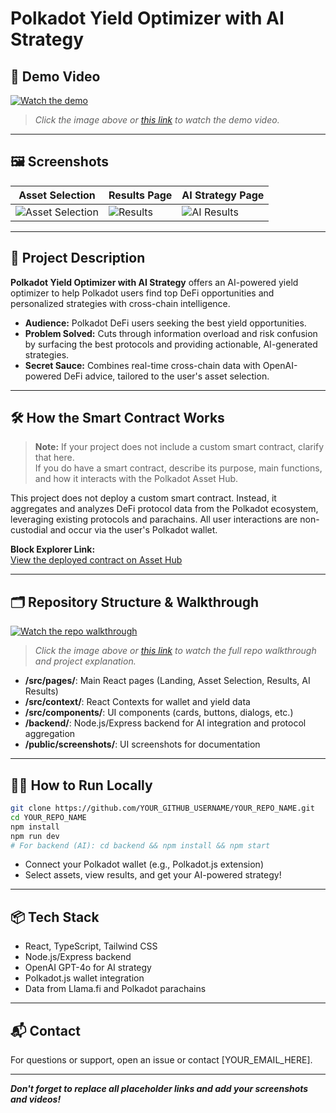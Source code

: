 # Polkadot Yield Optimizer with AI Strategy

## 🚀 Demo Video

[![Watch the demo](screenshots/demo-video-thumbnail.png)](YOUR_DEMO_VIDEO_LINK_HERE)

> _Click the image above or [this link](YOUR_DEMO_VIDEO_LINK_HERE) to watch the demo video._

---

## 🖼️ Screenshots

| Asset Selection                                 | Results Page                        | AI Strategy Page                           |
| ----------------------------------------------- | ----------------------------------- | ------------------------------------------ |
| ![Asset Selection](https://imgur.com/a/JhyxU1B) | ![Results](screenshots/results.png) | ![AI Results](https://imgur.com/a/onuM26I) |

---

## 📝 Project Description

**Polkadot Yield Optimizer with AI Strategy** offers an AI-powered yield optimizer to help Polkadot users find top DeFi opportunities and personalized strategies with cross-chain intelligence.

- **Audience:** Polkadot DeFi users seeking the best yield opportunities.
- **Problem Solved:** Cuts through information overload and risk confusion by surfacing the best protocols and providing actionable, AI-generated strategies.
- **Secret Sauce:** Combines real-time cross-chain data with OpenAI-powered DeFi advice, tailored to the user's asset selection.

---

## 🛠️ How the Smart Contract Works

> **Note:** If your project does not include a custom smart contract, clarify that here.  
> If you do have a smart contract, describe its purpose, main functions, and how it interacts with the Polkadot Asset Hub.

This project does not deploy a custom smart contract. Instead, it aggregates and analyzes DeFi protocol data from the Polkadot ecosystem, leveraging existing protocols and parachains. All user interactions are non-custodial and occur via the user's Polkadot wallet.

**Block Explorer Link:**  
[View the deployed contract on Asset Hub](YOUR_BLOCK_EXPLORER_LINK_HERE)

---

## 🗂️ Repository Structure & Walkthrough

[![Watch the repo walkthrough](screenshots/walkthrough-thumbnail.png)](YOUR_WALKTHROUGH_VIDEO_LINK_HERE)

> _Click the image above or [this link](YOUR_WALKTHROUGH_VIDEO_LINK_HERE) to watch the full repo walkthrough and project explanation._

- **/src/pages/**: Main React pages (Landing, Asset Selection, Results, AI Results)
- **/src/context/**: React Contexts for wallet and yield data
- **/src/components/**: UI components (cards, buttons, dialogs, etc.)
- **/backend/**: Node.js/Express backend for AI integration and protocol aggregation
- **/public/screenshots/**: UI screenshots for documentation

---

## 🧑‍💻 How to Run Locally

```bash
git clone https://github.com/YOUR_GITHUB_USERNAME/YOUR_REPO_NAME.git
cd YOUR_REPO_NAME
npm install
npm run dev
# For backend (AI): cd backend && npm install && npm start
```

- Connect your Polkadot wallet (e.g., Polkadot.js extension)
- Select assets, view results, and get your AI-powered strategy!

---

## 📦 Tech Stack

- React, TypeScript, Tailwind CSS
- Node.js/Express backend
- OpenAI GPT-4o for AI strategy
- Polkadot.js wallet integration
- Data from Llama.fi and Polkadot parachains

---

## 📬 Contact

For questions or support, open an issue or contact [YOUR_EMAIL_HERE].

---

**_Don't forget to replace all placeholder links and add your screenshots and videos!_**
